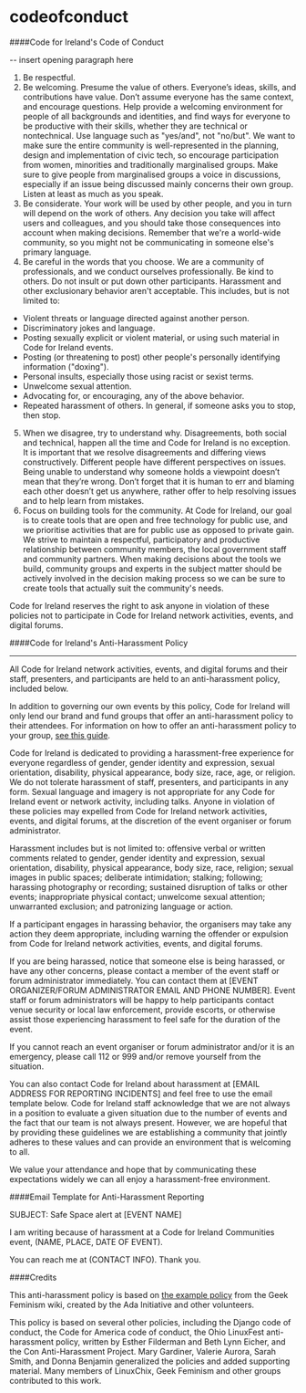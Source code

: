 codeofconduct
=============

####Code for Ireland's Code of Conduct

-- insert opening paragraph here

1. Be respectful. 
2. Be welcoming. Presume the value of others. Everyone’s ideas, skills, and contributions have value. Don’t assume everyone has the same context, and encourage questions. Help provide a welcoming environment for people of all backgrounds and identities, and find ways for everyone to be productive with their skills, whether they are technical or nontechnical. Use language such as "yes/and", not "no/but". We want to make sure the entire community is well-represented in the planning, design and implementation of civic tech, so encourage participation from women, minorities and traditionally marginalised groups. Make sure to give people from marginalised groups a voice in discussions, especially if an issue being discussed mainly concerns their own group. Listen at least as much as you speak.
3. Be considerate.  Your work will be used by other people, and you in turn will depend on the work of others. Any decision you take will affect users and colleagues, and you should take those consequences into account when making decisions. Remember that we're a world-wide community, so you might not be communicating in someone else's primary language.
4. Be careful in the words that you choose. We are a community of professionals, and we conduct ourselves professionally. Be kind to others. Do not insult or put down other participants. Harassment and other exclusionary behavior aren't acceptable. This includes, but is not limited to:
- Violent threats or language directed against another person.
- Discriminatory jokes and language.
- Posting sexually explicit or violent material, or using such material in Code for Ireland events.
- Posting (or threatening to post) other people's personally identifying information ("doxing").
- Personal insults, especially those using racist or sexist terms.
- Unwelcome sexual attention.
- Advocating for, or encouraging, any of the above behavior.
- Repeated harassment of others. In general, if someone asks you to stop, then stop.
5. When we disagree, try to understand why. Disagreements, both social and technical, happen all the time and Code for Ireland is no exception. It is important that we resolve disagreements and differing views constructively. Different people have different perspectives on issues. Being unable to understand why someone holds a viewpoint doesn’t mean that they’re wrong. Don’t forget that it is human to err and blaming each other doesn’t get us anywhere, rather offer to help resolving issues and to help learn from mistakes.
6. Focus on building tools for the community. At Code for Ireland, our goal is to create tools that are open and free technology for public use, and we prioritise activities that are for public use as opposed to private gain. We strive to maintain a respectful, participatory and productive relationship between community members, the local government staff and community partners. When making decisions about the tools we build, community groups and experts in the subject matter should be actively involved in the decision making process so we can be sure to create tools that actually suit the community's needs.

Code for Ireland reserves the right to ask anyone in violation of these policies not to participate in Code for Ireland network activities, events, and digital forums.

####Code for Ireland's Anti-Harassment Policy

* * * 

All Code for Ireland network activities, events, and digital forums and their staff, presenters, and participants are held to an anti-harassment policy, included below.

In addition to governing our own events by this policy, Code for Ireland will only lend our brand and fund groups that offer an anti-harassment policy to their attendees. For information on how to offer an anti-harassment policy to your group, <a href="https://docs.google.com/a/codeforamerica.org/document/d/1Zg2FDt7awgfCmdcbzMwKHMb1A7KDOhs_z7ibCb3TLLQ/edit">see this guide</a>.

Code for Ireland is dedicated to providing a harassment-free experience for everyone regardless of gender, gender identity and expression, sexual orientation, disability, physical appearance, body size, race, age, or religion. We do not tolerate harassment of staff, presenters, and participants in any form. Sexual language and imagery is not appropriate for any Code for Ireland event or network activity, including talks. Anyone in violation of these policies may expelled from Code for Ireland network activities, events, and digital forums, at the discretion of the event organiser or forum administrator.

Harassment includes but is not limited to: offensive verbal or written comments related to gender, gender identity and expression, sexual orientation, disability, physical appearance, body size, race, religion; sexual images in public spaces; deliberate intimidation; stalking; following; harassing photography or recording; sustained disruption of talks or other events; inappropriate physical contact; unwelcome sexual attention; unwarranted exclusion; and patronizing language or action.

If a participant engages in harassing behavior, the organisers may take any action they deem appropriate, including warning the offender or expulsion from Code for Ireland network activities, events, and digital forums. 

If you are being harassed, notice that someone else is being harassed, or have any other concerns, please contact a member of the event staff or forum administrator immediately. You can contact them at [EVENT ORGANIZER/FORUM ADMINISTRATOR EMAIL AND PHONE NUMBER]. Event staff or forum administrators will be happy to help participants contact venue security or local law enforcement, provide escorts, or otherwise assist those experiencing harassment to feel safe for the duration of the event.

If you cannot reach an event organiser or forum administrator and/or it is an emergency, please call 112 or 999 and/or remove yourself from the situation. 

You can also contact Code for Ireland about harassment at [EMAIL ADDRESS FOR REPORTING INCIDENTS] and feel free to use the email template below. Code for Ireland staff acknowledge that we are not always in a position to evaluate a given situation due to the number of events and the fact that our team is not always present. However, we are hopeful that by providing these guidelines we are establishing a community that jointly adheres to these values and can provide an environment that is welcoming to all.

We value your attendance and hope that by communicating these expectations widely we can all enjoy a harassment-free environment.

####Email Template for Anti-Harassment Reporting

SUBJECT: Safe Space alert at [EVENT NAME]

I am writing because of harassment at a Code for Ireland Communities event, (NAME, PLACE, DATE OF EVENT). 

You can reach me at (CONTACT INFO). Thank you.

####Credits

This anti-harassment policy is based on <a href="http://geekfeminism.wikia.com/wiki/Conference_anti-harassment/Policy">the example policy</a> from the Geek Feminism wiki, created by the Ada Initiative and other volunteers.

This policy is based on several other policies, including the Django code of conduct, the Code for America code of conduct, the Ohio LinuxFest anti-harassment policy, written by Esther Filderman and Beth Lynn Eicher, and the Con Anti-Harassment Project. Mary Gardiner, Valerie Aurora, Sarah Smith, and Donna Benjamin generalized the policies and added supporting material. Many members of LinuxChix, Geek Feminism and other groups contributed to this work.
